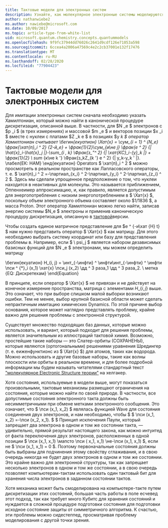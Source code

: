 ```yaml
---
title: Тактовые модели для электронных систем
description: Узнайте, как молекулярное электронные системы моделируются с помощью моделирования тактов.
author: nathanwiebe2
ms.author: nawiebe@microsoft.com
ms.date: 10/09/2017
ms.topic: article-type-from-white-list
uid: microsoft.quantum.chemistry.concepts.quantummodels
ms.openlocfilehash: 9f9fc37944dd76026c2641d9cdf126e71053a598
ms.sourcegitcommit: 6ccea4a2006a47569c4e2c2cb37001e132f17476
ms.translationtype: MT
ms.contentlocale: ru-RU
ms.lasthandoff: 02/28/2020
ms.locfileid: "77904423"
---
```

# <a name="quantum-models-for-electronic-systems"></a>Тактовые модели для электронных систем

Для имитации электронных систем сначала необходимо указать Хамилтониан, который можно найти в канонической процедуре дискретизация, описанной выше.
В частности, для $N _e $ электронов с $p _i $ (в трех измерениях) и массовой $m _e $ и векторов позиции $x _i $ вместе с нуклеи с платами $Z _k e $ в позициях $y _k $ оператор Хамилтониан считывает \бегин{екуатион} \Хат{х} = \сум\_{i = 1} ^ {N\_e} \фрак{\хат{п}\_i ^ 2} {2-й\_e} + \фрак{1}{2}\сум\_{и\не j} \фрак{е ^ 2} {| \hat{x}\_i-\hat{x}\_j |}-\sum\_{i , k} \Фрак{з\_"^ 2} {| \хат{КС}\_i-{y}\_k |} + \фрак{1}{2} \ sum_ {к\не k '} \Фрак{з\_kZ\_{k '} e ^ 2} {| y\_k-y\_k ' |}. \лабел{ЕК: HAM} \енд{екуатион} Operators $ \хат{п}\_i ^ 2 $ можно просмотреть в реальном пространстве как Лапласовского операторы, т. е. $ \хат{п}\_i ^ 2 =-\партиал\_{x\_i} ^ 2-\партиал\_{y\_i} ^ 2-\партиал\_{z\_i} ^ 2 $.
Здесь мы сделали упрощенное предположение о том, что нуклеи находится в неактивных для молекулы.
Это называется приближением, Оппенхеимер аппроксимацию, и, как правило, является допустимым для энергопотребления с низким энергопотреблением в $ \Хат{х} $, поскольку объем электронного объема составляет около $1/1836 $, а масса Proton.
Этот оператор Хамилтониан можно легко найти, записав энергию системы $N\_e $ электроны и применив каноническую процедуру дискретизация, описанную в [тактовой](xref:microsoft.quantum.chemistry.concepts.quantumdynamics)версии.

Чтобы создать единое матричное представление для $e ^ {-и\хат {H} t} $ нам нужно представить оператор $ \Хат{х} $ как матрицу.
Для этого необходимо выбрать систему координат или базу для представления проблемы в.
Например, если $ \ psi_j $ является набором дезависимых базисных функций для $N _e $ электронами, мы можем определить матрицу

\бегин{екуатион} H\_{i, j} = \инт\_{-\инфти} ^ \инфти\инт\_{-\инфти} ^ \инфти \пси ^ {\*}\_i (x\_1) \хат{х} \пси\_j (x\_2) \дд ^ 3 раза\_1 \дд ^ 3 раза\_2. \ метка {EQ: Дискретехам} \end{Equation}

В принципе, если оператор $ \Хат{х} $ не привязан и не действует на конечное измерение пространства, матрица с элементами $H\_\{i, j\}$ выше.
Это означает, что при выборе слишком малой выборки возникают ошибки. Тем не менее, выбор крупной базисной области может сделать непрактичным имитацию химических Dynamics.
По этой причине выбор основания, которое может наглядно представлять проблему, крайне важно для решения проблемы с электронной структурой.

Существует множество подходящих баз данных, которые можно использовать, и вариант, который подходит для решения проблемы, является значительным из иллюстраций тактовой химия.
Возможно, простейшие такие наборы — это Слатер-орбиты (СОХРАНЕНЫ), которые являются (ортогональными) решениями уравнения Шредингер (т. е. еиженфунктионс из $ \Хат{х} $) для атомов, таких как водорода.
Можно использовать и другие базовые наборы, такие как волны плоскости или орбиты в реальном времени, и для более подробной информации мы будем называть читателями стандартный текст ["молекулярное Electronic Structure теории"](https://onlinelibrary.wiley.com/doi/book/10.1002/9781119019572) на хелгакер.

Хотя состояния, используемые в модели выше, могут показаться произвольными, тактовые механизмы размещают ограничения на состояния, которые можно найти по своей природе.
В частности, все допустимые состояния электронного такта должны быть несимметричными при обмене метками электронного сообщения.
Это означает, что $ \пси (x_1, x_2) $ являлась функцией Wave для состояния соединения двух электронов, и нам необходимо, чтобы $ $ \пси (x_1, x_2) =-\пси (x_2, x_1).
$ $ Принцип исключения Паули, который запрещает два электрона в одном и том же состоянии такта, — удивительно, прямой результат настоящего закона, как можно интуитед от факта переключения двух электронов, расположенных в одной позиции $ \пси (x_1, x_1) \мапсто \пси ( x_1, x_1) \не-\пси (x_1, x_1) $, если не $ \пси (x_1, x_1) = 0 $.
Поэтому первоначальные состояния должны быть выбраны для подчинения этому свойству сглаживания, и в свою очередь никогда не будет двух электронов в одном и том же состоянии.
Это крайне важно для электронной структуры, так как запрещает несколько электронов в одном и том же состоянии, а в свою очередь позволяет компьютерам-тактам использовать один тактовый бит для хранения числа электронов в заданном состоянии тактов.

Хотя механика может быть смоделирована на компьютере-такте путем дискретизации этих состояний, большая часть работы в поле есчевед этот подход, так как требует много Кубитс для хранения состояний и нуждается в сложной процедуре подготовки состояния для подготовки исходное состояние защиты от симметричного алгоритма.
К счастью, эти проблемы можно сидестеппед, просматривая проблему моделирования с другой точки зрения.
